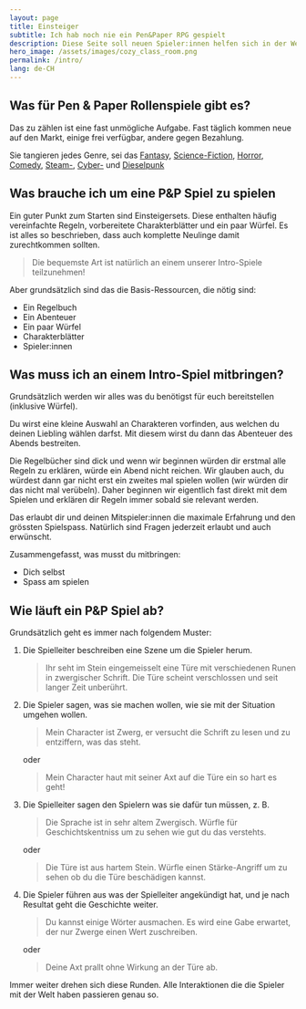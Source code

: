 ```yaml
---
layout: page
title: Einsteiger
subtitle: Ich hab noch nie ein Pen&Paper RPG gespielt
description: Diese Seite soll neuen Spieler:innen helfen sich in der Welt der P&P zurecht zu finden.
hero_image: /assets/images/cozy_class_room.png
permalink: /intro/
lang: de-CH
---
```


## Was für Pen & Paper Rollenspiele gibt es?

Das zu zählen ist eine fast unmögliche Aufgabe. Fast täglich kommen neue auf den Markt, einige frei verfügbar, andere gegen Bezahlung.

Sie tangieren jedes Genre, sei das [Fantasy](https://dnd.wizards.com/), [Science-Fiction](https://www.modiphius.net/collections/star-trek-adventures), [Horror](https://www.chaosium.com/call-of-cthulhu-rpg/), [Comedy](https://gshowitt.itch.io/honey-heist), [Steam-](https://tephrarpg.com/), [Cyber-](https://rtalsoriangames.com/cyberpunk/) und [Dieselpunk](https://www.ageofsteel.co.uk/)

## Was brauche ich um eine P&P Spiel zu spielen

Ein guter Punkt zum Starten sind Einsteigersets. Diese enthalten häufig vereinfachte Regeln, vorbereitete Charakterblätter und ein paar Würfel. Es ist alles so beschrieben, dass auch komplette Neulinge damit zurechtkommen sollten.

> Die bequemste Art ist natürlich an einem unserer Intro-Spiele teilzunehmen!

Aber grundsätzlich sind das die Basis-Ressourcen, die nötig sind:

- Ein Regelbuch
- Ein Abenteuer
- Ein paar Würfel
- Charakterblätter
- Spieler:innen

## Was muss ich an einem Intro-Spiel mitbringen?

Grundsätzlich werden wir alles was du benötigst für euch bereitstellen (inklusive Würfel).

Du wirst eine kleine Auswahl an Charakteren vorfinden, aus welchen du deinen Liebling wählen darfst. Mit diesem wirst du dann das Abenteuer des Abends bestreiten.

Die Regelbücher sind dick und wenn wir beginnen würden dir erstmal alle Regeln zu erklären, würde ein Abend nicht reichen. Wir glauben auch, du würdest dann gar nicht erst ein zweites mal spielen wollen (wir würden dir das nicht mal verübeln). Daher beginnen wir eigentlich fast direkt mit dem Spielen und erklären dir Regeln immer sobald sie relevant werden. 

Das erlaubt dir und deinen Mitspieler:innen die maximale Erfahrung und den grössten Spielspass. Natürlich sind Fragen jederzeit erlaubt und auch erwünscht.

Zusammengefasst, was musst du mitbringen:

- Dich selbst
- Spass am spielen

## Wie läuft ein P&P Spiel ab?

Grundsätzlich geht es immer nach folgendem Muster:

1. Die Spielleiter beschreiben eine Szene um die Spieler herum.

   > Ihr seht im Stein eingemeisselt eine Türe mit verschiedenen Runen in zwergischer Schrift. Die Türe scheint verschlossen und seit langer Zeit unberührt.

2. Die Spieler sagen, was sie machen wollen, wie sie mit der Situation umgehen wollen.

   > Mein Character ist Zwerg, er versucht die Schrift zu lesen und zu entziffern, was das steht.

   oder

   > Mein Character haut mit seiner Axt auf die Türe ein so hart es geht!

3. Die Spielleiter sagen den Spielern was sie dafür tun müssen, z. B.

   > Die Sprache ist in sehr altem Zwergisch. Würfle für Geschichtskentniss um zu sehen wie gut du das verstehts.

   oder

   > Die Türe ist aus hartem Stein. Würfle einen Stärke-Angriff um zu sehen ob du die Türe beschädigen kannst.

4. Die Spieler führen aus was der Spielleiter angekündigt hat, und je nach Resultat geht die Geschichte weiter.

   > Du kannst einige Wörter ausmachen. Es wird eine Gabe erwartet, der nur Zwerge einen Wert zuschreiben.

   oder

   > Deine Axt prallt ohne Wirkung an der Türe ab.

Immer weiter drehen sich diese Runden. Alle Interaktionen die die Spieler mit der Welt haben passieren genau so.
